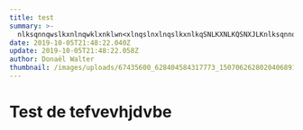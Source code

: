 ```yaml
---
title: test
summary: >-
  nlksqnnqwslkxnlnqwklxnklwn<xlnqslnxlnqslkxnlkqSNLKXNLKQSNXJLKnlksqnnqwslkxnlnqwklxnklwn<xlnqslnxlnqslkxnlkqSNLKXNLKQSNXJLKnlksqnnqwslkxnlnqwklxnklwn<xlnqslnxlnqslkxnlkqSNLKXNLKQSNXJLKnlksqnnqwslkxnlnqwklxnklwn<xlnqslnxlnqslkxnlkqSNLKXNLKQSNXJLKnlksqnnqwslkxnlnqwklxnklwn<xlnqslnxlnqslkxnlkqSNLKXNLKQSNXJLKnlksqnnqwslkxnlnqwklxnklwn<xlnqslnxlnqslkxnlkqSNLKXNLKQSNXJLKnlksqnnqwslkxnlnqwklxnklwn<xlnqslnxlnqslkxnlkqSNLKXNLKQSNXJLKnlksqnnqwslkxnlnqwklxnklwn<xlnqslnxlnqslkxnlkqSNLKXNLKQSNXJLKnlksqnnqwslkxnlnqwklxnklwn<xlnqslnxlnqslkxnlkqSNLKXNLKQSNXJLKnlksqnnqwslkxnlnqwklxnklwn<xlnqslnxlnqslkxnlkqSNLKXNLKQSNXJLKnlksqnnqwslkxnlnqwklxnklwn<xlnqslnxlnqslkxnlkqSNLKXNLKQSNXJLK
date: 2019-10-05T21:48:22.040Z
update: 2019-10-05T21:48:22.058Z
author: Donaël Walter
thumbnail: /images/uploads/67435600_628404584317773_1507062628020406891_n.jpg
---
```

# Test de tefvevhjdvbe
